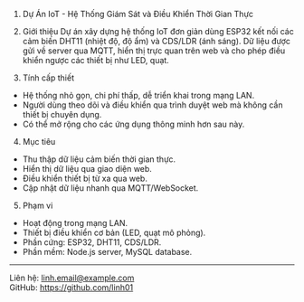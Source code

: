1. Dự Án IoT - Hệ Thống Giám Sát và Điều Khiển Thời Gian Thực

2. Giới thiệu
Dự án xây dựng hệ thống IoT đơn giản dùng ESP32 kết nối các cảm biến DHT11 (nhiệt độ, độ ẩm) và CDS/LDR (ánh sáng). Dữ liệu được gửi về server qua MQTT, hiển thị trực quan trên web và cho phép điều khiển ngược các thiết bị như LED, quạt.

3. Tính cấp thiết
- Hệ thống nhỏ gọn, chi phí thấp, dễ triển khai trong mạng LAN.
- Người dùng theo dõi và điều khiển qua trình duyệt web mà không cần thiết bị chuyên dụng.
- Có thể mở rộng cho các ứng dụng thông minh hơn sau này.

4. Mục tiêu
- Thu thập dữ liệu cảm biến thời gian thực.
- Hiển thị dữ liệu qua giao diện web.
- Điều khiển thiết bị từ xa qua web.
- Cập nhật dữ liệu nhanh qua MQTT/WebSocket.

5. Phạm vi
- Hoạt động trong mạng LAN.
- Thiết bị điều khiển cơ bản (LED, quạt mô phỏng).
- Phần cứng: ESP32, DHT11, CDS/LDR.
- Phần mềm: Node.js server, MySQL database.

---

Liên hệ: linh.email@example.com  
GitHub: https://github.com/linh01
